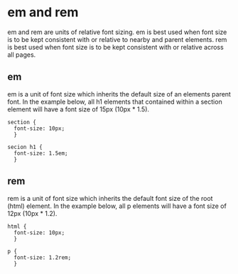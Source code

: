 # em and rem

em and rem are units of relative font sizing. em is best used when font size is to be kept consistent with or relative to nearby and parent elements. rem is best used when font size is to be kept consistent with or relative across all pages.

## em

em is a unit of font size which inherits the default size of an elements parent font. In the example below, all h1 elements that contained within a section element will have a font size of 15px (10px * 1.5).

```
section {
  font-size: 10px;
  }
  
secion h1 {
  font-size: 1.5em;
  }
```

## rem

rem is a unit of font size which inherits the default font size of the root (html) element. In the example below, all p elements will have a font size of 12px (10px * 1.2).

``` 
html {
  font-size: 10px;
  }

p {
  font-size: 1.2rem;
  }
```
